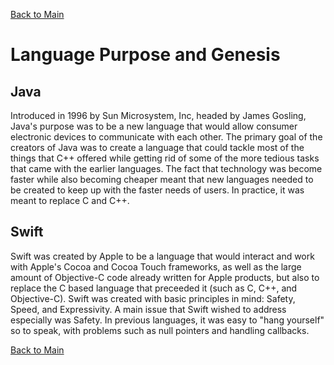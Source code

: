 [Back to Main](README.md/#language)

# Language Purpose and Genesis

## Java

Introduced in 1996 by Sun Microsystem, Inc, headed by James Gosling, Java's purpose was to be a new language that would allow consumer
electronic devices to communicate with each other.  The primary goal of the creators of Java was to create a language that could
tackle most of the things that C++ offered while getting rid of some of the more tedious tasks that came with the earlier languages.
The fact that technology was become faster while also becoming cheaper meant that new languages needed to be created to keep up with
the faster needs of users. In practice, it was meant to replace C and C++.

## Swift

Swift was created by Apple to be a language that would interact and work with Apple's Cocoa and Cocoa Touch frameworks, as well as
the large amount of Objective-C code already written for Apple products, but also to replace the C based language that preceeded
it (such as C, C++, and Objective-C). Swift was created with basic principles in mind: Safety, Speed, and Expressivity. A main issue
that Swift wished to address especially was Safety. In previous languages, it was easy to "hang yourself" so to speak, with problems
such as null pointers and handling callbacks.

[Back to Main](README.md/#language)

